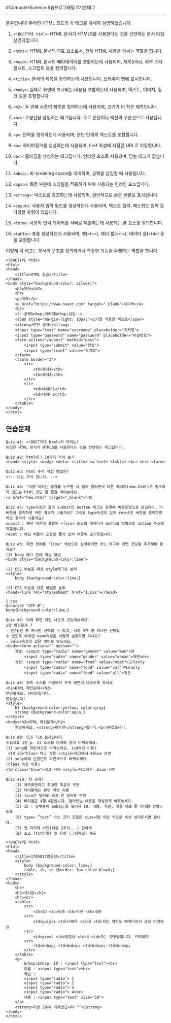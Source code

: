 #ComputerScience #웹프로그래밍 #기본태그 

---
물론입니다! 주어진 HTML 코드의 각 태그를 자세히 설명하겠습니다.

1. `<!DOCTYPE html>`: HTML 문서가 HTML5를 사용한다는 것을 선언하는 문서 타입 선언자입니다.

2. `<html>`: HTML 문서의 루트 요소로서, 전체 HTML 내용을 감싸는 역할을 합니다.

3. `<head>`: HTML 문서의 메타데이터를 포함하는데 사용되며, 제목(title), 외부 스타일시트, 스크립트 등을 정의합니다.

4. `<title>`: 문서의 제목을 정의하는데 사용됩니다. 브라우저 탭에 표시됩니다.

5. `<body>`: 실제로 화면에 표시되는 내용을 포함하는데 사용되며, 텍스트, 이미지, 링크 등을 포함합니다.

6. `<h2>`: 두 번째 수준의 제목을 정의하는데 사용되며, 크기가 더 작은 제목입니다.

7. `<hr>`: 수평선을 삽입하는 태그입니다. 주로 문단이나 섹션의 구분선으로 사용됩니다.

8. `<p>`: 단락을 정의하는데 사용되며, 문단 단위의 텍스트를 포함합니다.

9. `<a>`: 하이퍼링크를 생성하는데 사용되며, href 속성에 지정된 URL로 이동합니다.

10. `<br>`: 줄바꿈을 생성하는 태그입니다. 인라인 요소로 사용되며, 닫는 태그가 없습니다.

11. `&nbsp;`: 비-breaking space를 의미하며, 공백을 삽입할 때 사용됩니다.

12. `<span>`: 특정 부분에 스타일을 적용하기 위해 사용되는 인라인 요소입니다.

13. `<strong>`: 텍스트를 강조하는데 사용되며, 일반적으로 굵은 글꼴로 표시됩니다.

14. `<input>`: 사용자 입력 필드를 생성하는데 사용되며, 텍스트 입력, 패스워드 입력 등 다양한 유형이 있습니다.

15. `<form>`: 사용자 입력 데이터를 서버로 제출하는데 사용되는 폼 요소를 정의합니다.

16. `<table>`: 표를 생성하는데 사용되며, 행(`<tr>`), 헤더 셀(`<th>`), 데이터 셀(`<td>`) 등을 포함합니다.

이렇게 각 태그는 문서의 구조를 정의하거나 특정한 기능을 수행하는 역할을 합니다.

```
<!DOCTYPE html>
<html>
<head>
    <title>HTML 실습</title>
</head>
<body style="background-color: silver;">
    <h2>제목</h2>
    <hr>
    <p>내용</p>
    <a href="https://www.naver.com" target="_blank">네이버</a>
    <br>
    <!--공백&nbsp;여러개&nbsp;삽입-->
    <span style="margin-right: 10px;">스타일 적용할 텍스트</span>
    <strong>진한 글자</strong>
    <input type="text" name="username" placeholder="유저명">
    <input type="password" name="password" placeholder="비밀번호">
    <form action="/submit" method="post">
        <input type="submit" value="전송">
        <input type="reset" value="초기화">
    </form>
    <table border="1">
        <tr>
            <th>헤더1</th>
            <th>헤더2</th>
        </tr>
        <tr>
            <td>데이터1</td>
            <td>데이터2</td>
        </tr>
    </table>
</body>
</html>
```

## 연습문제

```plaintext
Quiz #1: <!DOCTYPE html>의 의미는?
이것은 HTML 문서가 HTML5를 사용한다는 것을 선언하는 태그입니다.

Quiz #2: html태그 10가지 적어 보기
<head> <style> <body> <meta> <title> <a href> <table> <br> <hr> <form>

Quiz #3: html 주석 작성 방법은?
<!-- 나는 주석 입니다. -->

Quiz #4: ‘이동’이라는 글자를 누르면 새 탭이 열리면서 다른 페이지(new.html)로 링크하게 만드는 html 코딩 한 줄을 적어보세요.
<a href="new.html" target="_blank">이동

Quiz #5: type속성의 값이 submit인 button 태그는 화면에 버튼모양으로 보입니다. 이 버튼을 클릭하면 어떤 결과가 나올까요? 그리고 type속성의 값이 reset인 버튼을 클릭하면 어떤 결과가 나올까요?
submit : 해당 버튼이 포함된 <form> 요소의 데이터가 method 방법으로 action 주소에 제출됩니다.
reset : 해당 버튼이 포함된 폼의 입력 내용이 초기화됩니다.

Quiz #6: 화면 전체를 "lime" 색상으로 설정하려면 어느 태그에 어떤 코딩을 추가해야 할까요?
(1) body 태그 안에 적는 방법
<body style="background-color:lime">

(2) CSS 부분을 따로 style태그로 분리
<style>
    body {background-color:lime;}

(3) CSS 부분을 다른 파일로 분리
<head><link rel="stylesheet" href="1.css"></head>

1.css
@charset "UTF-8";
body{background-color:lime;}

Quiz #7: 아래 화면 처럼 나오게 코딩해보세요.
1장 확인문제 7
- 맨/워먼 중 하나만 선택할 수 있고, 식성 3개 중 하나만 선택할
수 있도록 하려면 name속성을 어떻게 설정하면 되나요?
- value속성의 값은 영어로 넣으세요.
<body><form action="" method="">
    성별: <input type="radio" name="gender" value="man">맨
        <input type="radio" name="gender" value="waman">워먼<br>
    식성: <input type="radio" name="food" value="meet">고기only
        <input type="radio" name="food" value="vat">채소only
        <input type="radio" name="food" value="all">뭐든

Quiz #8: 좌측 소스를 수정해서 우측 화면이 나오도록 하세요
<h2>HTML 확인문제</h2>
안녕하세요, 아이유입니다.
반값습니다!
<style>
    h2 {background-color:yellow; color:gray}
    strong {background-color:aqua;}
</style>
<body><h2>HTML 확인문제</h2>
    안녕하세요, <strong>아이유</strong>입니다.<br>반갑습니다.

Quiz #9: CSS 기초 문제입니다.
수업자료 1장 p. 23 소스를 아래와 같이 바꿔보세요.
(1) sony를 파란색으로 바꿔보세요. (id속성 이용)
 <td id="blue> 태그 사용 <style>태그에서 #blue 선언 
(2) sony외에 손흥민도 파란색으로 바꿔보세요.
(class 속성 이용)
<td class="blue">태그 사용 <style>태그에서 .blue 선언

Quiz #10: 첫 과제!
    (1) 좌측화면하고 최대한 똑같이 구현
    (2) 타이틀에는 본인 학번 이름
    (3) form은 넣어도 되고 안 넣어도 무관
    (4) 테이블은 4행 4열입니다. 들어있는 내용은 개성있게 바꿔보세요.
    (5) ID : 앞부분에 &nbsp;를 넣어서 ID, 이름, 학년, 내용 세로 줄 최대한 정렬되도록
    (6) type= ”text” 박스 크기 조절은 size=50 이런 식으로 속성 넣어주시면 됩니다.
    (7) 맨 마지막 라인(이상 2주차...) 진하게
    (8) 소스 (txt파일) 및 화면 (그림파일) 제출

<!DOCTYPE html>
<html>
<head>
    <title>1705817엄윤상</title>
    <style>
        body {background-color: lime;}
        table, th, td {border: 1px solid black;}
    </style>
</head>
<body>
    <hr>
    <h2>게시판</h2>
    <hr><br>
    <table>
        <tr>
            <th>ID <th>이름 <th>학년 <th>내용
        <tr>
            <td>ppiyak <td>나삐약 <td>2 <td>저는 아직도 삐약이라서 코딩 어려워요
        <tr>
            <td>great <td>엄청나 <td>4 <td>저는 갓코딩입니다. 으허허허
        <tr>
            <td>&nbsp; <td>&nbsp; <td>&nbsp; <td>&nbsp;
        </tr>
    </table>
    <p>
        &nbsp;&nbsp; ID : <input type="text"><br>
        이름 : <input type="text"><br>
        학년 :
        <input type="radio"> 1
        <input type="radio"> 2
        <input type="radio"> 3
        <input type="radio"> 4<br>
        내용 : <input type="text" size="50">
    </p>
    <strong>이상 2주차 과제였습니다 ^^</strong>
</body>
</html>

```
